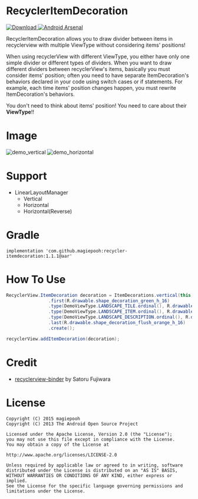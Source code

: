 # RecyclerItemDecoration
 [ ![Download](https://api.bintray.com/packages/magiepooh/maven/RecyclerItemDecoration/images/download.svg) ](https://bintray.com/magiepooh/maven/RecyclerItemDecoration/_latestVersion) [![Android Arsenal](https://img.shields.io/badge/Android%20Arsenal-RecyclerItemDecoration-green.svg?style=flat)](https://android-arsenal.com/details/1/2417)

RecyclerItemDecoration allows you to draw divider between items in recyclerview with multiple ViewType without considering items' positions!

When using recyclerView with different ViewType, you either have only one simple divider or different types of dividers. When you want to draw different dividers between recyclerView's items, basically you must consider items' position; often you need to have separate ItemDecoration's behaviors declared in your code using switch cases or if statements. For example, each time items' position changes happen, you must rewrite ItemDecoration's behaviors.

You don't need to think about items' position! You need to care about their **ViewType**!!

# Image
![demo_vertical] ![demo_horizontal]

# Support
- LinearLayoutManager
  - Vertical
  - Horizontal
  - Horizontal(Reverse)

# Gradle
```
implementation 'com.github.magiepooh:recycler-itemdecoration:1.1.1@aar'
```

# How To Use
```java
RecyclerView.ItemDecoration decoration = ItemDecorations.vertical(this)
                .first(R.drawable.shape_decoration_green_h_16)
                .type(DemoViewType.LANDSCAPE_TILE.ordinal(), R.drawable.shape_decoration_cornflower_lilac_h_8)
                .type(DemoViewType.LANDSCAPE_ITEM.ordinal(), R.drawable.shape_decoration_gray_h_12_padding)
                .type(DemoViewType.LANDSCAPE_DESCRIPTION.ordinal(), R.drawable.shape_decoration_red_h_8)
                .last(R.drawable.shape_decoration_flush_orange_h_16)
                .create();

recyclerView.addItemDecoration(decoration);
```

# Credit
- [recyclerview-binder](https://github.com/satorufujiwara/recyclerview-binder) by Satoru Fujiwara


# License
```
Copyright (C) 2015 magiepooh
Copyright (C) 2013 The Android Open Source Project

Licensed under the Apache License, Version 2.0 (the "License");
you may not use this file except in compliance with the License.
You may obtain a copy of the License at

http://www.apache.org/licenses/LICENSE-2.0

Unless required by applicable law or agreed to in writing, software
distributed under the License is distributed on an "AS IS" BASIS,
WITHOUT WARRANTIES OR CONDITIONS OF ANY KIND, either express or implied.
See the License for the specific language governing permissions and
limitations under the License.
```

[demo_vertical]:https://raw.githubusercontent.com/magiepooh/RecyclerItemDecoration/master/art/demo_vertical.gif
[demo_horizontal]:https://raw.githubusercontent.com/magiepooh/RecyclerItemDecoration/master/art/demo_horizontal.gif
